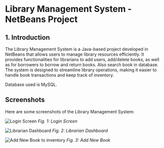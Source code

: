 # Library Management System - NetBeans Project

## 1. Introduction
The Library Management System is a Java-based project developed in NetBeans that allows users to manage library resources efficiently. It provides functionalities for librarians to add users, add/delete books, as well as for borrowers to borrow and return books. Also search book in database. The system is designed to streamline library operations, making it easier to handle book transactions and keep track of inventory.

Database used is MySQL.

## Screenshots
Here are some screenshots of the Library Management System:

![Login Screen](https://example.com/path/to/login-screenshot.png)
*Fig. 1: Login Screen*

![Librarian Dashboard](https://example.com/path/to/librarian-dashboard-screenshot.png)
*Fig. 2: Librarian Dashboard*

![Add New Book to inventory](https://example.com/path/to/borrower-dashboard-screenshot.png)
*Fig. 3: Add New Book*
